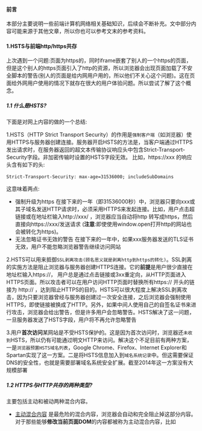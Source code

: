 #### 前言
本部分主要说明一些前端计算机网络相关基础知识，后续会不断补充。文中部分内容可能来源于其他文章，所以你也可以参考文末的参考资料。

#### 1.HSTS与前端http/https共存
上次遇到一个问题:页面为https的，同时iframe嵌套了别人的一个https的页面，但是这个别人的https页面引入了http的资源，所以浏览器会出现页面加载了不安全脚本的警告(别人的页面是给内网用户用的，所以他们不关心这个问题)。这在页面给外网用户使用的情况下就存在很大的用户体验问题。所以尝试了解了这个概念。

##### 1.1 什么是HSTS?
下面是对网上内容的做的一个总结:

1.HSTS（HTTP Strict Transport Security）的作用是`强制客户端`（如浏览器）使用HTTPS与服务器创建连接。服务器开启HSTS的方法是，当客户端通过HTTPS发出请求时，在服务器返回的超文本传输协议响应头中包含Strict-Transport-Security字段。非加密传输时设置的HSTS字段无效。 比如，https://xxx 的响应头含有如下的头:
```text
Strict-Transport-Security: max-age=31536000; includeSubDomains
```
这意味着两点:
- 强制升级为https
  在接下来的一年（即31536000秒）中，浏览器只要向xxx或其子域名发送HTTP请求时，必须采用HTTPS来发起连接。比如，用户点击超链接或在地址栏输入http://xxx/ ，浏览器应当自动将http 转写成https，然后直接向https://xxx/发送请求 (**注意**:即使使用window.open打开http的网站也会被转化为https)。
- 无法忽略证书无效的警告
  在接下来的一年中，如果xxx服务器发送的TLS证书无效，用户不能忽略浏览器警告继续访问网站

2.HSTS可以用来抵御`SSL剥离攻击(顾名思义就是剥离http到https的转化)`。SSL剥离的实施方法是阻止浏览器与服务器创建HTTPS连接。它的**前提**是用户很少直接在地址栏输入https://， 用户总是通过点击链接或3xx重定向，从HTTP页面进入HTTPS页面。所以攻击者可以在用户访问HTTP页面时替换所有https:// 开头的链接为 http:// ，达到阻止HTTPS的目的。HSTS可以很大程度上解决SSL剥离攻击，因为只要浏览器曾经与服务器创建过一次安全连接，之后浏览器会强制使用HTTPS，即使链接被换成了HTTP。另外，如果中间人使用自己的自签名证书来进行攻击，浏览器会给出警告，但是许多用户会忽略警告。HSTS解决了这一问题，一旦服务器发送了HSTS字段，用户将不再允许忽略警告

3.用户**首次访问**某网站是不受HSTS保护的。这是因为首次访问时，浏览器还`未收到`HSTS，所以仍有可能通过明文HTTP来访问。解决这个不足目前有两种方案，一是`浏览器预置HSTS域名列表`，Google Chrome、Firefox、Internet Explorer和Spartan实现了这一方案。二是将HSTS信息加入到`域名系统记录`中。但这需要保证DNS的安全性，也就是需要部署域名系统安全扩展。截至2014年这一方案没有大规模部署

##### 1.2 HTTPS与HTTP共存的两种类型?
主要包括主动和被动两种混合内容。
- [主动混合内容](https://developers.google.com/web/fundamentals/security/prevent-mixed-content/fixing-mixed-content?hl=zh-cn)
  是最危险的混合内容，浏览器会自动和完全阻止掉这部分内容。对于那些能够**修改当前页面DOM**的内容都被称为主动混合内容，比如<script>,<link>,<iframe>,<object>标签，css选择器中使用的url(如background),或者常见的XMLHTTPRequest。这些内容能够读取用户的cookie并获取认证。

![](./images/passive.png)

- [被动混合内容](https://www.w3.org/TR/upgrade-insecure-requests/#recommendations)
  除了主动混合内容以外就是被动混合内容。浏览器对于这部分内容的处理策略是允许加载，但是会弹出一个警告。比如:images/audio/video等，他们虽然在页面中，但是无法修改当前页面的DOM。

![](./images/active.png)

主动混合内容能够拦截http的请求，然后使用它们自己的内容来替换本来的内容。[这里](https://blog.cloudflare.com/fixing-the-mixed-content-problem-with-automatic-https-rewrites/)也提供了多个使用主动混合内容对网站攻击的例子。注意：a标签不会导致mix content问题,因为它们使浏览器导航到新页面。 这意味着它们通常不需要修正,但是如果a标签用于懒加载的情况是特例:

```html
<a class="gallery" href="http://googlesamples.github.io/web-fundamentals/samples/discovery-and-distribution/avoid-mixed-content/puppy.jpg">
  <img src="https://googlesamples.github.io/web-fundamentals/samples/discovery-and-distribution/avoid-mixed-content/puppy-thumb.jpg">
</a>
```
上面的例子，img标签默认加载的是缩略图，而当页面真正出现在视口中的时候会使用a标签的href值替换img的src，这样就会存在mix content的问题。这个例子告诉我们:页面onload的时候可能并没有mix content问题，但是随着网页中各种操作点击将会产生动态加载资源的情况，这也是会引起mix content的!

##### 1.3 我是如何解决HTTP与HTTPS共存问题的?
下面讲解下我是如何解决https/http共存的问题的(react-router单页应用),(我遇到的问题就是**主动混合内容**，因为采用的是iframe嵌套别人的网页，该网页可以修改当前页面的DOM。别人https网页嵌入的http资源是image,所以是**被动混合内容**，不会直接被浏览器拦截掉),方案如下:

- 方案一
1.用户点击某一个按钮需要iframe打开别人的含有http链接的https页面时候，我使用window.open打开,代码如下:
```js
const url = `http://${window.location.host}/#/createCrowd?accountId=${oriId}&fansMust=${defaultSubscribe}`;
window.open(url, "_self", "", true);
```
此时url被设置为当前我们域名下的http版本的URL(本域名支持https/http两种请求协议),其中createCrowd这个路由会通过iframe嵌套别人的https协议的网页，但是因为createCrowd是http协议打开的，所以它本身可以打开https的iframe，同时该iframe也可以加载http的资源。而用户在iframe的页面中操作完成的时候跳转到我们的一个页面(本身的逻辑就是这样的，因为是修改别人的代码，没有想过修改这种模式)，比如/createNewPeopleGroup，此时如果用户在这个页面中点击了完成按钮，那么回到我们页面的https版本:
```js
back2https = () => {
    const url = `https://${window.location.host}/#/usersManager`;
    // 回到最初的页面URL的https版本
    //usersManager(https)=>createCrowd(http)=>iframe(https)=>/createNewPeopleGroup(https)=>usersManager(https)
    setTimeout(() => {
      window.parent.location.href = url;
    }, 50);
};
```
这种逻辑貌似很完美，但是由于上面的HSTS，当你使用window.open打开自己网站的http版本的时候却被chrome浏览器强制定向到https版本，所以这个方案就是无效的。于是有了方案2:

- 方案二
只需要在页面的html模板中添加了下面的meta标签即可([网上](https://stackoverflow.com/questions/34909224/http-to-https-mixed-content-issue)有说这个方案不能通过meta添加，我在本地尝试的时候是可以的，但是发送到服务端后确实不可以)。
```html
<meta http-equiv="Content-Security-Policy" content="upgrade-insecure-requests" />
<!-- 该指令指示浏览器在进行网络请求之前升级不安全的网址-->
<!-- upgrade-insecure-requests 指令级联到 <iframe> 文档中，从而确保整个页面受到保护-->
```
通过在单页应用的html模板中添加这个http头，整个网站的不安全资源全部转化为https了，当然，这个方案需要保证所有警告的资源的https版本是存在的才行。其他的方案你可以参考下参考文献。

#### 2.CRL证书吊销列表
证书具有一个指定的寿命，但CA可通过称为**证书吊销**的过程来缩短这一寿命。CA发布一个证书吊销列表 (CRL,即Certificate Revocation List)，列出被认为不能再使用的证书的序列号。

#### 3.OCSP在线证书状态协议
OCSP(Online Certificate Status Protocol，在线证书状态协议)是维护`服务器`和其它`网络资源安全性`的两种普遍模式之一。OCSP克服了证书注销列表（CRL）的主要缺陷：必须**经常在客户端下载**以确保列表的更新。当用户试图访问一个服务器时，**在线证书状态协议**发送一个对于证书状态信息的请求。服务器回复一个“有效”、“过期”或“未知”的响应。协议规定了服务器和客户端应用程序的通讯语法。在线证书状态协议给了用户的到期的证书一个宽限期，这样他们就可以在更新以前的一段时间内继续访问服务器。Chrome默认关闭了ocsp功能，firefox 和 IE 都默认开启。

#### 4.HTTP三次握手协议
- 第一次握手
  主机A发送位码为syn＝1,随机产生seq number=1234567的数据包到服务器，主机B由**SYN=1**知道，A要求建立联机；

- 第二次握手
  主机B收到请求后要确认联机信息，向A发送ack number=(主机A的seq+1),syn=1,ack=1,随机产生seq=7654321的包

- 第三次握手
  主机A收到后检查ack number是否正确，即第一次发送的seq number+1,以及位码ack是否为1，若正确，主机A会再发送ack number=(主机B的seq+1),ack=1，主机B收到后确认seq值与ack=1则**连接建立成功**。

完成三次握手，主机A与主机B开始传送数据。为什么建立连接是三次握手，而关闭连接却是四次挥手呢？
  这是因为**服务端在**LISTEN状态下，收到建立连接请求的SYN报文后，把ACK和SYN放在一个报文里发送给客户端。而关闭连接时，当收到对方的FIN报文时，仅仅表示对方不再发送数据了但是还能接收数据，己方也未必全部数据都发送给对方了，所以己方可以立即close，也可以发送一些数据给对方后，再发送FIN报文给对方来表示同意现在关闭连接，因此，己方ACK和FIN`一般都会分开`发送。

那么TCP的为什么需要三次握手？最主要是防止已过期的连接再次传到被连接的主机。如果采用两次的话，会出现下面这种情况。

- 多余连接
  
  比如是A机要连到B机，结果发送的连接信息由于某种原因没有到达B机；于是，A机又发了一次，结果这次B收到了，于是就发信息回来，两机就连接。传完东西后，断开。结果这时候，原先没有到达的连接信息突然又传到了B机，于是B机发信息给A，然后B机就以为和A连上了，这个时候B机就在等待A传东西过去。

- 死锁会发生
  
  三次握手改成仅需要两次握手，死锁是可能发生。考虑计算机A和B之间的通信，假定B给A发送一个连接请求分组，A收到了这个分组，并发送了确认应答分组。按照两次握手的协定，A认为连接已经成功地建立了，可以开始发送数据分组。可是，B在A的应答分组在传输中被丢失的情况下，将不知道A是否已准备好，不知道A建议什么样的序列号，B甚至怀疑A是否收到自己的连接请求分组。在这种情况下，B认为连接还未建立成功，将忽略A发来的任何数据分组，只等待连接确认应答分组。而A在发出的分组超时后，重复发送同样的分组。这样就形成了死锁。

#### 5.公钥与私钥非对称加密与SSH
**对称加密**:不管是自己还是别人解密已经加密后的数据都是使用相同的密码作为秘钥，这在很多情况下是很危险的。比如我的QQ密码，微信密码都是123，那么就会存在密码泄露的问题，因为我需要告诉对方我的加密密码他才能解密，这就是对称加密算法

**非对称加密**:利用自己的密码,通过**对称加密**(加密和解密都是同样的密码)生成公钥和私钥，并把公钥发送给第三方，第三方利用该公钥进行加密，然后当前方使用自己的私钥解密。但是，使用私钥解密的过程中是需要自己的私钥以及自己的密码的，更加形象的说应该是需要钥匙(私钥)+密码，因为你要打开的锁实际上是`密码锁`。

![](./images/ssh-theory.png)

比如屌丝需要将某些重要资源发送给高富帅，此时他将资源放在一个两边都能打开的桶中(羽毛球桶)，然后使用高富帅发送的公钥(锁)对数据进行加密，那么数据传送到高富帅的时候，其就可以通过自己的私钥对数据进行解密。当然，在桶的另一面，屌丝也可以使用自己的公钥对数据进行加密，这样能够保证这一端只能通过自己的私钥打开，其他人无法获取到数据，这是一个形象的比喻，实际的过程并不需要桶的两边都加密，只是说如果需要向谁发送数据就用谁的公钥进行加密而已。同时私钥是由公钥决定的，但却不能根据公钥计算出私钥，这也是对称加密一个重要的前提。

最后需要注意:SSH只能保证数据传递过程的安全，如果在传递之前传送方机器密码已经被木马记录了，那么数据即使已经加密，也是不安全的传输。当然，加密和解密也可以配合相应的数据签名，从而可以验证数据传输的完整性。下面是签名和验证的基本过程:

**签名和验证**:发送方用特殊的hash算法，由明文中产生固定长度的摘要，然后利用自己的**私钥**对形成的摘要进行加密，这个过程就叫签名。接受方利用发送方的公钥解密被加密的摘要得到结果A，然后对明文也进行hash操作(所以双方要协商摘要算法)产生摘要B。最后,把A和B作比较。此方式既可以保证发送方的身份不可抵赖，又可以保证数据在传输过程中不会被篡改。

#### 4.https与http页面访问速度影响
结论:HTTPS也会**降低**用户访问速度，**增加**网站服务器的计算资源消耗。主要体现在以下两个方面:

- 协议交互所增加的网络RTT(round trip time)
下面是http网络请求图:

![](./images/http.jpg)

 用户只需要完成TCP三次握手建立TCP连接就能够直接发送`HTTP请求`获取应用层数据，此外在整个访问过程中也没有需要消耗计算资源的地方。接下来看 HTTPS 的访问过程，相比 HTTP 要复杂很多，在部分场景下，使用 HTTPS 访问有可能增加 7 个 RTT

下面是https的网络请求图:

![](./images/https.jpg)

下面是对该图的一个全面解释:

<pre>
1:三次握手建立TCP连接。耗时一个RTT。

2:使用**HTTP**发起GET请求，服务端返回302跳转到https://www.baidu.com。需要一个RTT 以及302跳转延时。

   (a)大部分情况下用户不会手动输入 https://www.baidu.com 来访问 HTTPS，服务端只能返回 302 强制浏览器跳转到 https。

   (b)浏览器处理302 跳转也需要耗时。

3:三次握手重新建立TCP连接,耗时一个RTT。

  (a)302跳转到 HTTPS服务器之后，由于端口和服务器不同，需要重新完成三次握手，建立 TCP 连接。

4:TLS完全握手阶段一,耗时至少一个RTT。

 (a)这个阶段主要是完成`加密套件`的协商和`证书`的身份认证。

 (b)服务端和浏览器会协商出相同的`密钥交换`算法、`对称加密`算法、`内容一致性校验`算法、`证书签名`算法、椭圆曲线（非ECC 算法不需要）等。

 (c)浏览器获取到证书后需要`校验证书`的有效性，比如是否过期，是否撤销。

5:解析CA站点的DNS,耗时一个 RTT

  (a)浏览器获取到证书后，有可能需要发起OCSP或者CRL请求，查询证书状态。

  (b)浏览器首先获取证书里的CA域名。

  (c)如果没有命中缓存，浏览器需要解析CA 域名的 DNS。

6:三次握手建立CA站点的TCP连接,耗时一个RTT。

 (a)DNS 解析到IP后，需要完成三次握手建立 TCP 连接。

7:发起OCSP请求，获取响应,耗时一个 RTT。

8:完全握手阶段二，耗时一个RTT及计算时间。

 (a)完全握手阶段二主要是密钥协商

9:完全握手结束后，浏览器和服务器之间进行应用层（也就是HTTP）数据传输。

当然不是每个请求都需要增加 7 个 RTT 才能完成 HTTPS 首次请求交互。大概只有不到 0.01% 的请求才有可能需要经历上述步骤，它们需要满足
如下条件：

1:必须是首次请求。即建立TCP连接后发起的第一个请求，该连接上的后续请求都不需要再发生上述行为。

2:必须要发生完全握手，而正常情况下80%的请求能实现简化握手。

3:浏览器需要开启OCSP(Online Certificate Status Protocol)或者CRL功能。Chrome默认关闭了ocsp功能，firefox 和 IE 都默认开启。

4:浏览器没有命中OCSP缓存。Ocsp一般的更新周期是7天，firefox的查询周期也是7天，也就说是7 天中才会发生一次ocsp的查询。

5:浏览器没有命中CA站点的DNS缓存。只有没命中DN缓存的情况下才会解析CA的DNS。
</pre>

- 加解密相关的计算耗时
<pre>
(1)浏览器计算耗时

  a)RSA证书签名校验，浏览器需要解密签名，计算证书哈希值。如果有多个证书链，浏览器需要校验多个证书。

  b)RSA 密钥交换时，需要使用证书公钥加密premaster。耗时比较小，但如果手机性能比较差，可能也需要 1ms 的时间。

  c)ECC密钥交换时，需要计算椭圆曲线的公私钥。

  d)ECC密钥交换时，需要使用证书`公钥`解密获取服务端发过来的ECC公钥。

  e)ECC密钥交换时，需要根据服务端公钥计算master key。

  f)`应用层`数据对称加解密。

  g)应用层数据一致性校验。

2:服务端计算耗时

 a)RSA密钥交换时需要使用证书私钥解密`premaster`。这个过程非常消耗性能。
 
 b)ECC密钥交换时，需要计算椭圆曲线的公私钥。

 c)ECC密钥交换时，需要使用证书私钥加密ECC公钥。

 d)ECC密钥交换时，需要根据浏览器公钥计算共享的master key。

 e)应用层数据对称加解密。

 f)应用层数据一致性校验。
</pre>

#### 5.chrome的TTFB
**TTFB** (Time To First Byte)，是最初的网络请求被发起到从服务器接收到第一个字节这段时间，它包含了 TCP连接时间，发送HTTP请求时间和获得响应消息第一个字节的时间。



参考资料:

[百度百科HSTS](https://baike.baidu.com/item/HSTS/8665782?fr=aladdin)

[Fixing the mixed content problem with Automatic HTTPS Rewrites](https://blog.cloudflare.com/fixing-the-mixed-content-problem-with-automatic-https-rewrites/)

[Upgrade Insecure Requests Sample](https://googlechrome.github.io/samples/csp-upgrade-insecure-requests/index.html)

[HTTP与HTTPS对访问速度（性能）的影响](https://www.cnblogs.com/mylanguage/p/5635524.html)

[百度百科ocsp](https://baike.baidu.com/item/ocsp/283332?fr=aladdin)

[那些年我准备的前端面试题集合](http://blog.csdn.net/liangklfang/article/details/50436536)

[非对称加密算法](https://baike.baidu.com/item/%E9%9D%9E%E5%AF%B9%E7%A7%B0%E5%8A%A0%E5%AF%86%E7%AE%97%E6%B3%95/1208652?fr=aladdin)

[非对称加密算法](http://www.360doc.com/content/16/0505/16/16915_556521577.shtml)

[非对称加密与SSH](https://www.imooc.com/video/5456)

[非对称加密里公钥、私钥的说明](http://www.cnitpm.com/pm/6014.html)

[数字签名](https://baike.baidu.com/item/%E6%95%B0%E5%AD%97%E7%AD%BE%E5%90%8D/212550?fr=aladdin)

[ 电商网站HTTPS实践之路（二）——系统改造篇](http://blog.csdn.net/zhuyiquan/article/details/69569253?locationNum=10&fps=1)

[防止混合内容](https://developers.google.com/web/fundamentals/security/prevent-mixed-content/fixing-mixed-content?hl=zh-cn)

[内容安全政策](https://developers.google.com/web/fundamentals/security/csp/?hl=zh-cn)
